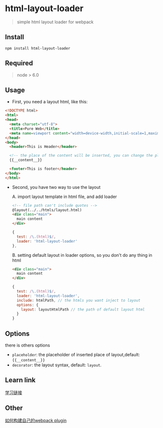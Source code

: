 # html-layout-loader

> simple html layout loader for webpack

## Install

`npm install html-layout-loader`

## Required

> node > 6.0

## Usage

- First, you need a layout html, like this:
```html
<!DOCTYPE html>
<html>
<head>
  <meta charset="utf-8">
  <title>Pure Web</title>
  <meta name=viewport content="width=device-width,initial-scale=1,maximum-scale=1,minimum-scale=1,user-scalable=no">
</head>
<body>
  <header>This is Header</header>

  <!-- the place of the content will be inserted, you can change the placeholder in loader options-->
  {{__content__}}

  <footer>This is footer</header>
</body>
</html>
```
- Second, you have two way to use the layout

  A. import layout template in html file, and add loader

  ```html
  <!-- file path can't include quotes -->
  @layout(../../htmls/layout.html)
  <div class="main">
    main content
  </div>
  ```
  ```javascript
  {
    test: /\.(html)$/,
    loader: 'html-layout-loader'
  },
  ```
  B. setting default layout in loader options, so you don't do any thing in html
  ```html
  <div class="main">
    main content
  </div>
  ```
  ```javascript
  {
    test: /\.(html)$/,
    loader: 'html-layout-loader',
    include: htmlPath, // the htmls you want inject to layout
    options: {
      layout: layoutHtmlPath // the path of default layout html
    }
  }
  ```

## Options

there is others options

* `placeholder`: the placeholder of inserted place of layout,default: `{{__content__}}`
* `decorator`: the layout syntax, default: `layout`.

## Learn link

[学习链接](https://segmentfault.com/a/1190000011524373)

## Other

[如何构建自己的webpack plugin](https://www.jianshu.com/p/f1df9cbf77ff)



